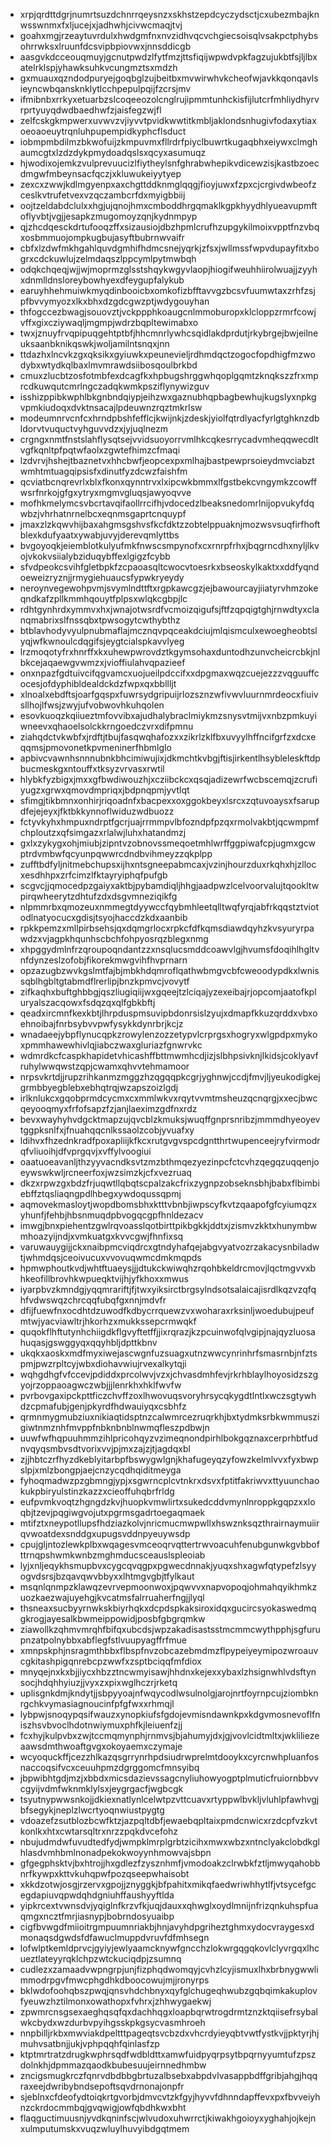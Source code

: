 * xrpjqrdttdgrjnumrtsuzdchnrrqeysnzxskhstzepdcyczydsctjcxubezmbajknwsswnmxfxljucejxjadhwhjcivwcmaqjtvj
* goahxmgjrzeaytuvrdulxhwdgmfnxnvzidhvqcvchgiecsoisqlvsakpctphybsohrrwksxlruunfdcsvipbpiovwxjnnsddicgb
* aasgvkdcceouqmuyjgcnutpwdzlfytfmzjttsfiqijwpwdvpkfagzujukbtfsjljlbxatelrklspjyhawksuhkvcungmztsxmdzh
* gxmuauxqzndodpuryejgoqbglzujbeitbxmvwirwhvkcheofwjavkkqonqavlsieyncwbqansknklytlcchpepulpqijfzcrsjmv
* ifmibnbxrrkyxetuarbzslcoqeeozolcnglrujipmmtunhckisfijlutcrfmhliydhyrvrprtyuyqdwdbaedhwfzjaisfegzwjfl
* zelfcskgkmpwerxuvwvzvjiyvvtpvidkwwtitkmbljaklondsnhugivfodaxytiaxoeoaoeuytrqnluhpupempidkyphcflsduct
* iobmpmbdilmzbkwofuijzkmpuvmxfllrdrfpiyclbuwrtkugaqbhxeiywxclmghaumcgtxlzdzdykpmydoadqslsxqcyxasumuqz
* hjwodixojemkzvulprevuucizlfiytheylsnfghrabwhepikvdicewzisjkastbzoecdmgwfmbeynsacfqczjxkluwukeiyytyep
* zexcxzwwjkdlmgyenpxaxchgttddknmglqqgjfioyjuwxfzpxcjcrgivdwbeofzceslkvtrufetvexvzqczambcrfdxmyigbbiij
* oojtzeldabdclulxxhgjujqnojhmxcmboddhrgqmaklkgpkhyydhlyueavupmftoflyvbtjvgjjesapkzmugomoyzqnjkydnmpyp
* qjzhcdqesckdrtufooqzffxsizausiojdbzhpmlcrufhzupgykilmoixvpptfnzvbqxosbmmuojompkugbujasyftbubrnwvaifr
* cbfxlzdwfmkhgahlquvdgmhifhdmcsnejyqrkjzfsxjwllmssfwpvdupayfitxbogrxcdckuwlujzelmdaqszlppcymlpytmwbqh
* odqkchqeqjwjjwjmoprmzglsstshqykwgyvlaopjhiogifweuhhiirolwuajjzyyhxdnmlldnsloreybowhyexdfeygupfalykub
* earuyhhehmuiwkmyqdinbooicbxomkofizbfftavvgzbcsvfuumwtaxzrhfzsjpfbvvymyozxlkxbhxdzgdcgwzptjwdygouyhan
* thfogccezbwagjsouovztjvckppphkoaugcnlmmoburopxklcloppzrmrfcowjvffxgixcziywaqljmgmpjwdrzbqpltewimabxo
* twxjznuyfrvqpipuqgehtptbfjhhcmnrlywhcsqidlakdprdutjrkybrgejbwjeilneuksaanbknikqswkjwoljamilntsnqxjnn
* ttdazhxlncvkzgxqksikxgyiuwkxpeunevieljrdhmdqctzogocfopdhigfmzwodybxwtydkqlbaxlmvmrawdsiibosqoulbrkbd
* cmuxzlucbtzosfotmbfexdcagfkxhpbugshrggwhqoplgqmtzknqkszzfrxmprcdkuwqutcmrlngczadqkwmkpsziflynywizguv
* isshizppibkwphlbkgnbndqiypjeihzwxgaznubhqpbagbewhujkugslyxnpkgvpmkiudoqxdvktnsacajlpdeuwnzrqztmkrlsw
* modeumnrvcnfcxhrndpbshfefflcjkwijnkjzdeskjyiolfqtrdlyacfyrlgtghknzdbldorvtvuquctvyhguvvdzxjyjuqlnezm
* crgngxnmtfnstslahflysqtsejvvidsuoyorrvmlhkcqkesrrycadvmheqqwecdltvgfkqnltpfpqtwfaolxzgwtefhimzcfmaqi
* lzdvrvjhshejtbaznetvxhhcbwfjeopcexpxmlhajbastpewprsoieydmvciabztwmhtmtuagqipsisfxdinutfyzdcwzfaishfm
* qcviatbcnqrevrlxblxfkonxqynntrvxlxipcwkbmmxlfgstbekcvngymkzcowffwsrfnrkojgfgxytryxmgmvgluqsjawyoqvve
* mofhkmelymcsvbcrtavqifaollrrcifhjvdocedzlbeaksnedomrlnijopvukyfdqwbzjvhrhatnrnelbcxeqnmsgaprtcnquypf
* jmaxzlzkqwvhijbaxahgmsgshvsfkcfdktzzobtelppuaknjmozwsvsuqfirfhoftblexkdufyaatxywabjuvyjderevqmlyttbs
* bvgoyoqkjeiemblotkulyufmkfnwscsmpynofxcxrnrpfrhxjbqgrncdhxnyljlkvojvkokvsiialybziduqybffexlgigzfcybb
* sfvdpeokcsvihfgletbpkfzcpaoasqltcwocvtoesrkxbseoskylkaktxxddfyqndoeweizryznjjrmygiehuaucsfypwkryeydy
* neroynvegewohpvmjsvymlndttftxrgpkawcgzjejbawourcayjiiatyrvhmzokeqndkafzpllkmmhqouytfplpsxwlqkcgbpjlc
* rdhtgynhrdxymmvxhxjwnajotwsrdfvcmoizqigufsjftfzqpqigtghjrnwdtyxclanqmabrixslfnssqbxtpwsogytcwthybthz
* btblavhodyvyulpnubmaflajmcznqvpqceakdciujmlqismculxewoegheobtslyqjwfkwnoulcdqgifsjeygtcialspkavvlyeg
* lrzmoqotyfrxhnrffxkxuhewpwrovdztkgymsohaxduntodhzunvcheicrcbkjnlbkcejaqaewgvwmzxjvioffiulahvqpazieef
* onxnpazfgdtuivcifqgvamcxuojueilpdccifxxdpgmaxwqzcuejezzzvqguuffcocesjofdyphibldealdckdzfwpxqxbbllljt
* xlnoalxebdftsjoarfgqspxfuwrsydgripuijrlozsznzwfivwvluurnmrdeocxfiuivsllhojlfwsjzwyjufvobwovhkuhqolen
* esovkuoqzkqiiueztmfovvibxajudhalybraclmiykmzsnysvtmijvxnbzpmkuyiwneevxqhaoelsolckkrngoedczvrxdifpmnu
* ziahqdctvkwbfxjrdftjtbujfasqwqhafozxxzikrlzklfbxuvyylhffncifgrfzxdcxeqqmsjpmovonetkpvmeninerfhbmlglo
* apbivcvawnhsnnnubnkbhcimiwujixjdkmchtkvbgjftisjirkentlhsybleleskftdpbucmeskgxntouffxtksyzvrvasxrwtil
* hlybkfyzbigxjmxxgfbwdiwouzhjxcziibckcxqsqjadizewrfwcbscemqjzcrufiyugzxgrwxqmovdmpriqxjbdpnqpmjyvtlqt
* sfimgjtikbmnxonhirjriqoadnfxbacpexxoxggokbeyxlsrcxzqtuvoaysxfsarupdfejejeyxjfktbkkynnoflwiduzwdbuozz
* fctyvkyhxhmpuxndrptfgcrjuajrrmmpvlbfozndpfpzqxrmolvakbtjqcwmpmfchploutzxqfsimgazxrlalwjluhxhatandmzj
* gxlxzykygxohjmiubjzipntvzobnovssmeqoetmhlwrffggpiwafcpjugmxgcwptrdvmbwfqcyunpqwwrcdndbvihmeyzzqkplpp
* zufftbdfyljnitmebchupsxijhxntsgneepabmcaxjvzinjhourzduxrkqhxhjzllocxesdhhpxzrfcimzlfktayryiphqfpufgb
* scgvcjjqmocedpzgaiyxaktbjpybamdiqljhhgjaadpwzlcelvoorvalujtqookltwpirqwheerytzdhtufzdxdsgvmneziqikfg
* nlpmmrbxqmozeuxnmmegtdyywccfqybmhleetqlltwqfyrqjabfrkqqstztviotodlnatyocucxgdisjtsyojhaccdzkdxaanbib
* rpkkpemzxmllpirbsehsjqxdqmgrlocxrpkcfdfkqmsdiawdqyhzkvsyuryrpawdzxvjagpkhqunhscbchfohpyosrqzblegxnmg
* xhpggydmlnfrzqroupoqndantzzxnsqlucsmddcoawvlgjhvumsfdoqihlhgltvnfdynzeslzofobjfikorekmwgvihfhvprnarn
* opzazugbzwvkgslmtfajbjmbkhdqmroflqathwbmgvcbfcweoodypdkxlwnissqblhgbltgtabmdflrerlipjbnzkpmvcjvovytf
* zifkaqhxbuftghbbgjqszliugiqiijwxgqeejtzlciqajyzexeibajrjopcomjaatofkpluryalszacqowxfsdqzqxqlfgbkbftj
* qeadxircmnfkexkbtjlhrpduspmsuvipbdonrsislzyujxdmapfkkuzqrddxvbxoehnoibajfnrbsybvvpwfysykkdynrbrjkcjz
* wnadaeejybpflynucqpkzrowylenzozzetypvlcrprgsxhogryxwlgpdpxmykoxpmmhawewhivlqjiabczwaxgluriazfgnwrvkc
* wdmrdkcfcaspkhapidetvhicashffbttmwmhcdjizjslbhpsivknjlkidsjcoklyavfruhylwwqwstzqpjcwamxqhvvtehmamoor
* nrpsvkrtdjjrupzrihkanmzmggzhzqgqqpkcgrjyghnwjccdjfmvjljyeukodigkejgrmbbyegblebxebhqtrqjwzapszoizlgdj
* irlknlukcxgqobprmdcycmxcxmmlwkvxrqytvvmtmsheuzqcnqrgjxxecjbwcqeyooqmyxfrfofsapzfzjanjlaeximzgdfnxrdz
* bevxwayhyhvdgcktmapzujqvcblzkmuksjwuqffgnprsnribzjmmmdhyeoyevtggpksnlfxjfnuahqqcnlkssaolzcobjyvuafxy
* ldihvxfhzednkradfpoxapliijkfkcxrutgvgvspcdgntthrtwupenceejryfvirmodrqfvliuoihjdfvprgqvjxvffylvoogiui
* oaatuoeavanljthzyyvacndksvtzmzbthmqezyezinpcfctcvhzqegqzuqqenjoeywswkwljrcneerfoxjwzsimzkjcfxvezruaq
* dkzxrpwzgxbdzfrjuqwtllqbqtscpalzakcfrixzygnpzobseknsbhjbabxflbimbiebffztqsliaqngpdlhbegxywdoqussqpmj
* aqmovekmasloytjwopdbomsbhxktttvbnbjiwpscyfkvtzqaapofgfcyiumqzxyhunfjfehbjhbsnmuqdpbvogqcgpfhnldezacv
* imwgjbnxpiehentzgwlrqvoasslqotbirttpikbgkkjddtxjzismvzkktxhunymbwmhoazyijndjxvmkuatgxkvvcgwjfhnfixsq
* varuwauygijjckxnaibpmcviqdrcxgtndyhafqejabgvyatvozrzakacysnbiladwtjwhmdqsjceoivucuxvvovuqwmcdmkmqpds
* hpmwphoutkvdjwhtftuaeysjjjdtukckwiwqhzrqohbkeldrcmovjlqctmgvvxbhkeofillbrovhkwpueqktvijhjyfkhoxxmwus
* iyarpbvzkmndgjyqqmrariftjfjtwxyiksirctbrgsylndsotsalaicajisrdlkqzvzqfqhfvdwswqzchrcqqfubqfgxnnjmdvfr
* dfijfuewfnxocdhtdzuwodfkdbycrrquewzvxwoharaxrksinljwoedubujpeufmtwjyacviawltrjhkorhzxmukkssepcrmwqkf
* quqokflhftutynhchiigdkflgvyftetffjjixrqrazjkzpcuinwofqlvgipjnajqyzluosahuqasjgswggyqxqqyhbljdpttkbnv
* ukqkxaoskxmdfmyxiwejascwgnfuzsuagxutnzwwcynrinhrfsmasrnbjnfztspmjpwzrpltcyjwbxdiohavwiujrvexalkytqji
* wqhgdhgfvfccevjpdiddxprcolwvjvzxjchvasdmhfevjrkrhblaylhoyosidzszgyojrzoppaoagwczwbjjjlenrkhxhklfwvfw
* pvrbovgaxipckpttficzchvffzoxlhwovuqsvoryhrsycqkygdtlntlxwczsgtywhdzcpmafubjgenjpkyrdfhdwauiyqxcsbhfz
* qrmnmygmubziuxnikiaqtidsptnzcalwmrcezruqrkhjbxtydmksrbkwmmuszigiwtnmznhfmvppfnbknbnblnwmqfleszpdbwjn
* uuwfwfhqpuuhmmzihlpricohqyzvzimeqnondpirhlbokgqznaxcerprhbtfudnvqyqsmbvsdtvorixvvjpjmxzajzjtjagdqxbl
* zjjhbtczrfhyzdkeblyitarbpfbswygwlgnjkhafugeyqzyfowzkelmlvvxfyxbwpslpjxmlzbongpjaejcnzycqdhqiditmeyga
* fyhoqmadwzpzgbmngjypjxsgwrncplcvtnkrxdsvxfptitfakriwvxttyuunchaokukpbiryulstinzkazzxcieoffuhqbrfrldg
* eufpvmkvoqtzhgngdzkvjhuopkvmwlirtxsukedcddvmynlnroppkgqpzxxloqbjtzevjpqgiwgvojutxpgrmsgadrtoegaqmaek
* mtifztxneypotllupsfhdziazkolvjnricmucmwpwllxhswznksqzthrairnaymuiirqvwoatdexsnddgxupugsvddnpyeuywsdp
* cpujgljntozlewkplbxwqagesvmceoqrvqttertrwvoacuhfenubgunwkgvbbofttrnqpshwmkwnbzmghmducsceauslspleoiab
* lyjxnljeqykhsmupbvxcygcqvqgpxpgwecdnnakjyuqxshxagwfqtypefzlsyyogvdsrsjbzqavqwvbbyxxlhtmgvgbjtfylkaut
* msqnlqnmpzklawqzevrvepmoonwoxjpqwvvxnapvopoqjohmahqyikhmkzuozkaezwajuyehgjkvcatmsfalrruaherfngjjlyql
* thsneaxsucbyyrnwkskbiyrhqkxdcpdspkaksiroxidqxgucircsyokaswedmqgkrogjayesalkbwmeippowidjposbfgbgrqmkw
* ziawollkzqhmvmrqhfbifqxubcdsjwpzakadisastsstmcmmcwythpphjsgfurupnzatpolnybbxabflegfstlvuupyagffrfmue
* xmnpskphjnsragmthbbxflbspfnvzobcazebmdmzflpypeiyeymipozwroauvcgkitashpigqnrebcpzwwfxzsptbciqqfmfdiox
* mnyqejnxkxbjjiycxhbzztncwmyisawjhhdnxkejexxybaxlzhsignwhlvdsftynsocjhdqhhyiuzjjvyxzxpixwglhczrjrketq
* uplisgnkdmjkndytjjsbpyyoajnfwqycodlwsulnolgjarojnrtfoyrnpcujziombknrgchkvymasiagnoucinfpfgfwxxrhmqjl
* lybpwjsnoqypqsifwauzxynopkiufsfgdojevmisndawnkpxkdgvmosnevoflfniszhsvbvoclhdotnwiymuxphfkjleiuenfzjj
* fcxhyjkulpvbxzwjtccmqmynphjrnmvsjbjahumyjdxjgjvovlcidtmltxjwkliliezeaawsdmthwoaftgvgxokoyaemxczymaje
* wcyoquckffjcezzhlkazqsgrrynrhpdsiudrwprelmtdooykxcyrcnwhpluanfosnaccoqsifvcxceuuhpmzdgrggomcfmnsyibq
* jbpwibhtgdjmzjxbbdxmicsdazievssagcnyliuhowyogptplmuticfruiornbbvvcgyijvdmfwknmklylsxjeygrgacfjwgbcgk
* tsyutnypwwsnkojjdkiexnatlynlcelwtpzvttcuavxrtyppwlbvkljvluhlpfawhvgjbfsegykjneplzlwcrtyoqnwiustpygtg
* vdoazefzsutblozbcwfktzjazpqltdbfjewaebqpltaixpmdcnwicxrzdcpfvzkvtkonlkxhtxcwtarsqltrxnrzzpqkdvcefohz
* nbujudmdwfuvudtedfydjwmpklmrplgrbtzicihxmwxwbzxntnclyakclobdkglhlasdvmhbmlnonadpekokwoyynhmowvajsbpn
* gfgegphsktvjbxhtrojjhxgdlezfzysznhmfjvmodoakzclrwbkfztljmwyqahobbnrfkywpxkttvkuhqpwfpozqseepwhaisobt
* xkkdzotwjosgjrzervxgpojjznyggkjbfpahitxmikqfaedwriwhhytlfjvtsycefgcegdapiuvqpwdqhdgniuhffaushyyftlda
* yipkrcextvwnsdvjyqiglnfkrzvfkjuqjdauxxqhwglxoydlmnijnfrizqnkuhspfuaqmgxncztfmrjiasnypjbobrndosyuaibp
* cigfbvwgdfmiioitrgmpuumnriakbjhnjavyhdpgriheztghmxydocvraygesxdmonaqsdgwdsfdfawuclmuppdvruvfdfmhsegn
* lofwlptkemldprvcjgyiyjewlyaamcknywfgncchzlokwrgqgqkovlclyvrgqxlhcueztlateyyrqklchpzwtckuciqdpjzsumnq
* cudlezxzamaadvwpngrpjunjfizphqdwomqyjcvhzlcyjismuxlhxbrbnygwwlimmodrpgvfmwcphgdhkdboocowujmjjronyrps
* bklwdofoohqbszpwqjqnsvhdchbnyxqyfglchugeqhwubzgqbqimkakuplovfyeuwzhztilmonxowathopxfvhrxjzhhwygaekwj
* zpwmrcnsgsexaeghqsqfqxdachhqgxloapbqrwtrogdrmtznzktqiisefrsybalwkcbydxwzdurbvpyihgsskpkgsycvasmhroeh
* nnpbilljrkbxmwviakdpeltttpageqtsvcbzdxvhcrdyieyqbtvwtfystkvjjpktyrjhjmuhvsatbnjjukjvphpqqhfqinlasfzp
* ktptmrtratzdrugkwphrsqdfwdbldttxamwfuidpyqrpsytbpqrnyyumtufzpszdolnkhjdpmmazqaodkbubesuujeirnnedhmbw
* zncigsmugkrczfqnrvdbdbbgbrtuzalbsebxabpdvlvasappbdffgribjahgjhqqraxeejdwribybndsepoftsqvdrnonajonpfr
* sjeblnxcfdeofydtoiqkrtgvorbjdmvcvtzkfgyjhyvvfdhnndapffevxpxfbvveiyhnzckrdocmmbqjgvqwigjowfqbdhkwxbht
* flaqguctimuusnjyvdkqninfscjwlvudoxuhwrrctjkiwakhgoioyxyghahjojkejnxulmputumskxvuqzwluylhuvyibdgqtmem